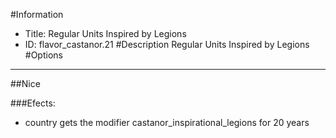 #Information
 - Title: Regular Units Inspired by Legions
 - ID: flavor_castanor.21
#Description
Regular Units Inspired by Legions
#Options

___
##Nice

###Efects:<ul><li>country gets the modifier castanor_inspirational_legions for 20 years</li></ul>
